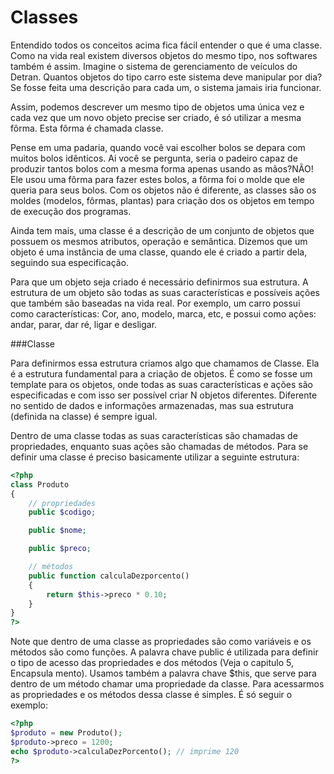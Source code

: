 # Classes

Entendido todos os conceitos acima fica fácil entender o que é uma classe. Como na vida real existem diversos objetos do mesmo tipo, nos softwares também é assim. Imagine o sistema de gerenciamento de veículos do Detran. Quantos objetos do tipo carro este sistema deve manipular por dia? Se fosse feita uma descrição para cada um, o sistema jamais iria funcionar.

Assim, podemos descrever um mesmo tipo de objetos uma única vez e cada vez que um novo objeto precise ser criado, é só utilizar a mesma fôrma. Esta fôrma é chamada classe.

Pense em uma padaria, quando você vai escolher bolos se depara com muitos bolos idênticos. Ai você se pergunta, seria o padeiro capaz de produzir tantos bolos com a mesma forma apenas usando as mãos?NÃO! Ele usou uma fôrma para fazer estes bolos, a fôrma foi o molde que ele queria para seus bolos. Com os objetos não é diferente, as classes são os moldes (modelos, fôrmas, plantas) para criação dos os objetos em tempo de execução dos programas.

Ainda tem mais, uma classe é a descrição de um conjunto de objetos que possuem os mesmos atributos, operação e semântica. Dizemos que um objeto é uma instância de uma classe, quando ele é criado a partir dela, seguindo sua especificação.

Para que um objeto seja criado é necessário definirmos sua estrutura. A estrutura de um objeto são todas as suas características e possíveis ações que também são baseadas na vida real. Por exemplo, um carro possui como características: Cor, ano, modelo, marca, etc, e possui como ações: andar, parar, dar ré, ligar e desligar.

###Classe

Para definirmos essa estrutura criamos algo que chamamos de Classe. Ela é a estrutura fundamental para a criação de objetos. É como se fosse um template para os objetos, onde todas as suas características e ações são especificadas e com isso ser possível criar N objetos diferentes. Diferente no sentido de dados e informações armazenadas, mas sua estrutura (definida na classe) é sempre igual.

Dentro de uma classe todas as suas características são chamadas de propriedades, enquanto suas ações são chamadas de métodos.
Para se definir uma classe é preciso basicamente utilizar a seguinte estrutura:
```php
<?php
class Produto
{
	// propriedades
	public $codigo;

	public $nome;

	public $preco;

	// métodos
	public function calculaDezporcento()
	{
		return $this->preco * 0.10;
	}
}
?>
```

Note que dentro de uma classe as propriedades são como variáveis e os métodos são como funções. A palavra chave public é utilizada para definir o tipo de acesso das propriedades e dos métodos (Veja o capitulo 5, Encapsula mento).
Usamos também a palavra chave $this, que serve para dentro de um método chamar uma propriedade da classe.
Para acessarmos as propriedades e os métodos dessa classe é simples. É só seguir o exemplo:
```php
<?php
$produto = new Produto();
$produto->preco = 1200;
echo $produto->calculaDezPorcento(); // imprime 120
?>
```
